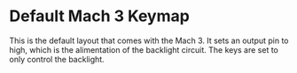 # Default Mach 3 Keymap

This is the default layout that comes with the Mach 3.
It sets an output pin to high, which is the alimentation of the backlight circuit.
The keys are set to only control the backlight.